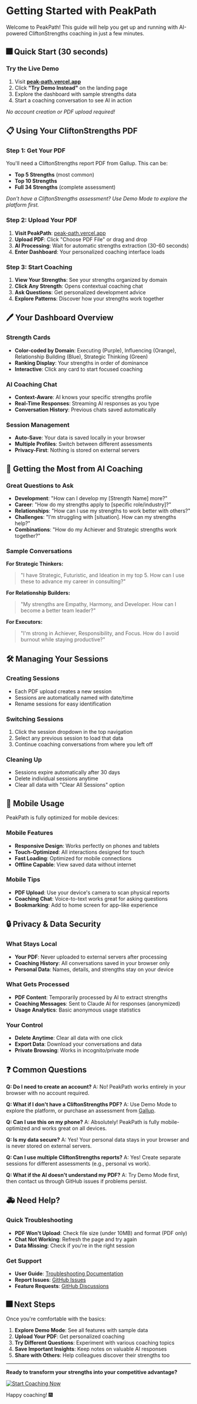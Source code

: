 # Getting Started with PeakPath

Welcome to PeakPath! This guide will help you get up and running with AI-powered CliftonStrengths coaching in just a few minutes.

## 🎆 Quick Start (30 seconds)

### Try the Live Demo
1. Visit **[peak-path.vercel.app](https://peak-path.vercel.app)**
2. Click **"Try Demo Instead"** on the landing page
3. Explore the dashboard with sample strengths data
4. Start a coaching conversation to see AI in action

*No account creation or PDF upload required!*

## 📋 Using Your CliftonStrengths PDF

### Step 1: Get Your PDF
You'll need a CliftonStrengths report PDF from Gallup. This can be:
- **Top 5 Strengths** (most common)
- **Top 10 Strengths**
- **Full 34 Strengths** (complete assessment)

*Don't have a CliftonStrengths assessment? Use Demo Mode to explore the platform first.*

### Step 2: Upload Your PDF
1. **Visit PeakPath**: [peak-path.vercel.app](https://peak-path.vercel.app)
2. **Upload PDF**: Click "Choose PDF File" or drag and drop
3. **AI Processing**: Wait for automatic strengths extraction (30-60 seconds)
4. **Enter Dashboard**: Your personalized coaching interface loads

### Step 3: Start Coaching
1. **View Your Strengths**: See your strengths organized by domain
2. **Click Any Strength**: Opens contextual coaching chat
3. **Ask Questions**: Get personalized development advice
4. **Explore Patterns**: Discover how your strengths work together

## 🖊️ Your Dashboard Overview

### Strength Cards
- **Color-coded by Domain**: Executing (Purple), Influencing (Orange), Relationship Building (Blue), Strategic Thinking (Green)
- **Ranking Display**: Your strengths in order of dominance
- **Interactive**: Click any card to start focused coaching

### AI Coaching Chat
- **Context-Aware**: AI knows your specific strengths profile
- **Real-Time Responses**: Streaming AI responses as you type
- **Conversation History**: Previous chats saved automatically

### Session Management
- **Auto-Save**: Your data is saved locally in your browser
- **Multiple Profiles**: Switch between different assessments
- **Privacy-First**: Nothing is stored on external servers

## 💬 Getting the Most from AI Coaching

### Great Questions to Ask
- **Development**: "How can I develop my [Strength Name] more?"
- **Career**: "How do my strengths apply to [specific role/industry]?"
- **Relationships**: "How can I use my strengths to work better with others?"
- **Challenges**: "I'm struggling with [situation]. How can my strengths help?"
- **Combinations**: "How do my Achiever and Strategic strengths work together?"

### Sample Conversations

**For Strategic Thinkers:**
> "I have Strategic, Futuristic, and Ideation in my top 5. How can I use these to advance my career in consulting?"

**For Relationship Builders:**
> "My strengths are Empathy, Harmony, and Developer. How can I become a better team leader?"

**For Executors:**
> "I'm strong in Achiever, Responsibility, and Focus. How do I avoid burnout while staying productive?"

## 🛠️ Managing Your Sessions

### Creating Sessions
- Each PDF upload creates a new session
- Sessions are automatically named with date/time
- Rename sessions for easy identification

### Switching Sessions
1. Click the session dropdown in the top navigation
2. Select any previous session to load that data
3. Continue coaching conversations from where you left off

### Cleaning Up
- Sessions expire automatically after 30 days
- Delete individual sessions anytime
- Clear all data with "Clear All Sessions" option

## 📱 Mobile Usage

PeakPath is fully optimized for mobile devices:

### Mobile Features
- **Responsive Design**: Works perfectly on phones and tablets
- **Touch-Optimized**: All interactions designed for touch
- **Fast Loading**: Optimized for mobile connections
- **Offline Capable**: View saved data without internet

### Mobile Tips
- **PDF Upload**: Use your device's camera to scan physical reports
- **Coaching Chat**: Voice-to-text works great for asking questions
- **Bookmarking**: Add to home screen for app-like experience

## 🔒 Privacy & Data Security

### What Stays Local
- **Your PDF**: Never uploaded to external servers after processing
- **Coaching History**: All conversations saved in your browser only
- **Personal Data**: Names, details, and strengths stay on your device

### What Gets Processed
- **PDF Content**: Temporarily processed by AI to extract strengths
- **Coaching Messages**: Sent to Claude AI for responses (anonymized)
- **Usage Analytics**: Basic anonymous usage statistics

### Your Control
- **Delete Anytime**: Clear all data with one click
- **Export Data**: Download your conversations and data
- **Private Browsing**: Works in incognito/private mode

## ❓ Common Questions

**Q: Do I need to create an account?**
A: No! PeakPath works entirely in your browser with no account required.

**Q: What if I don't have a CliftonStrengths PDF?**
A: Use Demo Mode to explore the platform, or purchase an assessment from [Gallup](https://www.gallup.com/cliftonstrengths/).

**Q: Can I use this on my phone?**
A: Absolutely! PeakPath is fully mobile-optimized and works great on all devices.

**Q: Is my data secure?**
A: Yes! Your personal data stays in your browser and is never stored on external servers.

**Q: Can I use multiple CliftonStrengths reports?**
A: Yes! Create separate sessions for different assessments (e.g., personal vs work).

**Q: What if the AI doesn't understand my PDF?**
A: Try Demo Mode first, then contact us through GitHub issues if problems persist.

## 🚑 Need Help?

### Quick Troubleshooting
- **PDF Won't Upload**: Check file size (under 10MB) and format (PDF only)
- **Chat Not Working**: Refresh the page and try again
- **Data Missing**: Check if you're in the right session

### Get Support
- **User Guide**: [Troubleshooting Documentation](troubleshooting.md)
- **Report Issues**: [GitHub Issues](https://github.com/aporb/PeakPath/issues)
- **Feature Requests**: [GitHub Discussions](https://github.com/aporb/PeakPath/discussions)

## 🎆 Next Steps

Once you're comfortable with the basics:

1. **Explore Demo Mode**: See all features with sample data
2. **Upload Your PDF**: Get personalized coaching
3. **Try Different Questions**: Experiment with various coaching topics
4. **Save Important Insights**: Keep notes on valuable AI responses
5. **Share with Others**: Help colleagues discover their strengths too

---

**Ready to transform your strengths into your competitive advantage?**

[![Start Coaching Now](https://img.shields.io/badge/Start_Coaching_Now-4285f4?style=for-the-badge)](https://peak-path.vercel.app)

Happy coaching! 🎆